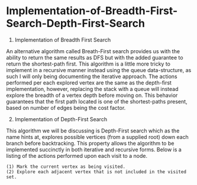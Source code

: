 # Implementation-of-Breadth-First-Search-Depth-First-Search

1. Implementation of Breadth First Search

An alternative algorithm called Breath-First search provides us with the ability to return the same results as DFS but with the added guarantee to return the shortest-path first. This algorithm is a little more tricky to implement in a recursive manner instead using the queue data-structure, as such I will only being documenting the iterative approach. The actions performed per each explored vertex are the same as the depth-first implementation, however, replacing the stack with a queue will instead explore the breadth of a vertex depth before moving on. This behavior guarantees that the first path located is one of the shortest-paths present, based on number of edges being the cost factor.

2. Implementation of Depth-First Search

This algorithm we will be discussing is Depth-First search which as the name hints at, explores possible vertices (from a supplied root) down each branch before backtracking. This property allows the algorithm to be implemented succinctly in both iterative and recursive forms. Below is a listing of the actions performed upon each visit to a node.

    (1) Mark the current vertex as being visited.
    (2) Explore each adjacent vertex that is not included in the visited set.
